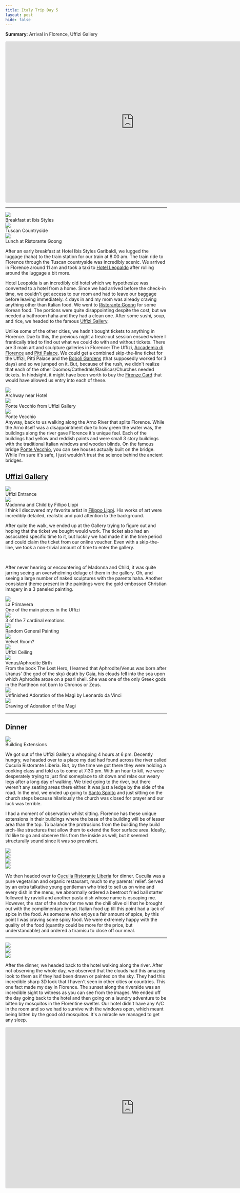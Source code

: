 ```yaml
---
title: Italy Trip Day 5
layout: post
hide: false
---
```


**Summary**: Arrival in Florence, Uffizi Gallery

<div class="tripblan">
<iframe width="800px" height="500px" src="https://tripblan.com/map/italy-trip?maplines=true&day=5&color=f25b53&markercolor=f25b53" style="border: #dddddf 1px solid;  border-radius: 3px;"></iframe>
</div>

---

<div class="row">
    <div class="4u 12u$(mobile) item">
        <img src="{{'assets/images/blog/italy_trip/day5/bfast.jpg' | relative_url }}" class="blog-image">
        <figcaption>Breakfast at Ibis Styles</figcaption>
    </div>
    <div class="4u 12u$(mobile) item">
        <img src="{{'assets/images/blog/italy_trip/day5/countryside.jpg' | relative_url }}" class="blog-image">
        <figcaption>Tuscan Countryside</figcaption>
    </div>
    <div class="4u 12u$(mobile) item">
        <img src="{{'assets/images/blog/italy_trip/day5/lunch.jpg' | relative_url }}" class="blog-image">
        <figcaption>Lunch at Ristorante Goong</figcaption>
    </div>
</div>

After an early breakfast at Hotel Ibis Styles Garibaldi, we lugged the luggage (haha) to the train station for our train at 8:00 am. The train ride to Florence through the Tuscan countryside was incredibly scenic. We arrived in Florence around 11 am and took a taxi to [Hotel Leopaldo](https://www.google.com/maps/place/Hotel+Leopolda/@43.7806092,11.2348884,17z/data=!3m1!4b1!4m7!3m6!1s0x132a56ba4863ba8f:0x7c2eabc981fcd3e8!5m1!1s2018-06-10!8m2!3d43.7806092!4d11.2370771) after rolling around the luggage a bit more.

Hotel Leopolda is an incredibly old hotel which we hypothesize was converted to a hotel from a home. Since we had arrived before the check-in time, we couldn't get access to our room and had to leave our baggage before leaving immediately. 4 days in and my mom was already craving anything other than Italian food. We went to [Ristorante Goong](https://www.google.com/maps/place/Ristorante+Goong/@43.7806092,11.2348884,17z/data=!4m7!3m6!1s0x132a56ac2882e817:0x183d3ae6ce6ee184!5m1!1s2018-06-10!8m2!3d43.7728343!4d11.2452828) for some Korean food. The portions were quite disappointing despite the cost, but we needed a bathroom haha and they had a clean one. After some sushi, soup, and rice, we headed to the famous [Uffizi Gallery](https://www.google.com/maps/place/Uffizi+Gallery/@43.7677856,11.2531221,17z/data=!3m2!4b1!5s0x132a540087230dbb:0xff95595eb045fc7b!4m5!3m4!1s0x132a54008dc59081:0xcddeb7c89bf0c4cd!8m2!3d43.7677856!4d11.2553108).

Unlike some of the other cities, we hadn't bought tickets to anything in Florence. Due to this, the previous night a freak-out session ensued where I frantically tried to find out what we could do with and without tickets. There are 3 main art and sculpture galleries in Florence: The Uffizi, [Accademia di Florence](https://www.google.com/maps/place/Academy+Of+Florence+Art+Gallery/@43.776838,11.2565422,17z/data=!4m12!1m6!3m5!1s0x132a5406a8d7312d:0x33d323549615b936!2sAccademia+Gallery!8m2!3d43.776838!4d11.2587309!3m4!1s0x132a541b5298099d:0x913850ffe35c42ed!8m2!3d43.7768169!4d11.2587152) and [Pitti Palace](https://www.google.com/maps/place/Pitti+Palace/@43.7651533,11.2478194,17z/data=!3m1!4b1!4m5!3m4!1s0x132a515441db99f1:0x5cd0cce4e6f1502a!8m2!3d43.7651533!4d11.2500081). We could get a combined skip-the-line ticket for the Uffizi, Pitti Palace and the [Boboli Gardens](https://www.google.com/maps/place/The+Boboli+Gardens/@43.7624972,11.2462109,17z/data=!3m1!4b1!4m5!3m4!1s0x132a515690734e97:0x40c02f73b03d9b2!8m2!3d43.7624972!4d11.2483996) (that supposedly worked for 3 days) and so we jumped on it. But, because of the rush, we didn't realize that each of the other Duomos/Cathedrals/Basilicas/Churches needed tickets. In hindsight, it might have been worth to buy the [Firenze Card](http://www.firenzecard.it/index.php?lang=en) that would have allowed us entry into each of these.

<div class="personal">
    <div class="row">
        <div class="6u 12u$(mobile) item">
            <img src="{{'assets/images/blog/italy_trip/day5/archway.jpg' | relative_url }}" class="blog-image">
            <figcaption>Archway near Hotel</figcaption>
        </div>
        <div class="6u 12u$(mobile) item">
            <img src="{{'assets/images/blog/italy_trip/day5/pontevecchioabove.jpg' | relative_url }}" class="blog-image featured">
            <figcaption>Ponte Vecchio from Uffizi Gallery</figcaption>
        </div>
        <div class="5u 12u$(mobile) item">
            <img src="{{'assets/images/blog/italy_trip/day5/pontevecchio.jpg' | relative_url }}" class="blog-image">
            <figcaption>Ponte Vecchio</figcaption>
        </div>
        <div class="7u 12u$(mobile) item">
            Anyway, back to us walking along the Arno River that splits Florence. While the Arno itself was a disappointment due to how green the water was, the buildings along the river gave Florence it's unique feel. Each of the buildings had yellow and reddish paints and were small 3 story buildings with the traditional Italian windows and wooden blinds. On the famous bridge <a href="https://www.google.com/maps/place/Ponte+Vecchio/@43.767925,11.2509548,17z/data=!3m1!4b1!4m5!3m4!1s0x132a56aaa2dcb667:0x40310ae830e702e8!8m2!3d43.767925!4d11.2531435">Ponte Vecchio</a>, you can see houses actually built on the bridge. While I'm sure it's safe, I just wouldn't trust the science behind the ancient bridges.
        </div>
    </div>
</div>

## [Uffizi Gallery](https://www.uffizi.it/en)

<div class="row">
    <div class="4u 12u$(mobile) item">
        <img src="{{'assets/images/blog/italy_trip/day5/uffizientrance.jpg' | relative_url }}" class="blog-image">
        <figcaption>Uffizi Entrance</figcaption>
    </div>
    <div class="4u 12u$(mobile) item">
        <img src="{{'assets/images/blog/italy_trip/day5/madonnachild.jpg' | relative_url }}" class="blog-image">
        <figcaption>Madonna and Child by Fillipo Lippi</figcaption>
        <div class="figdesc">
            I think I discovered my favorite artist in <a href="https://en.wikipedia.org/wiki/Filippo_Lippi">Filippo Lippi</a>. His works of art were incredibly detailed, realistic and paid attention to the background.
        </div>
    </div>
    <div class="4u 12u$(mobile) item">
        <p>After quite the walk, we ended up at the Gallery trying to figure out and hoping that the ticket we bought would work. The ticket also had an associated specific time to it, but luckily we had made it in the time period and could claim the ticket from our online voucher. Even with a skip-the-line, we took a non-trivial amount of time to enter the gallery.</p>
        <br><p>After never hearing or encountering of Madonna and Child, it was quite jarring seeing an overwhelming deluge of them in the gallery. Oh, and seeing a large number of naked sculptures with the parents haha. Another consistent theme present in the paintings were the gold embossed Christian imagery in a 3 paneled painting.</p>
    </div>
    <div class="6u 12u$(mobile) item">
        <img src="{{'assets/images/blog/italy_trip/day5/laprimavera.jpg' | relative_url }}" class="blog-image">
        <figcaption>La Primavera</figcaption>
        <div class="figdesc margin-bottom">One of the main pieces in the Uffizi</div>
        <img src="{{'assets/images/blog/italy_trip/day5/7cardinalelements.jpg' | relative_url }}" class="blog-image">
        <figcaption class="margin-bottom">3 of the 7 cardinal emotions</figcaption>
        <img src="{{'assets/images/blog/italy_trip/day5/horse.jpg' | relative_url }}" class="blog-image">
        <figcaption>Random General Painting</figcaption>
    </div>
    <div class="6u 12u$(mobile) item">
        <img src="{{'assets/images/blog/italy_trip/day5/velvetroom.jpg' | relative_url }}" class="blog-image">
        <figcaption class="margin-bottom">Velvet Room?</figcaption>
        <img src="{{'assets/images/blog/italy_trip/day5/uffiziceiling.jpg' | relative_url }}" class="blog-image">
        <figcaption class="margin-bottom">Uffizi Ceiling</figcaption>
        <img src="{{'assets/images/blog/italy_trip/day5/aphroditebirth.jpg' | relative_url }}" class="blog-image">
        <figcaption>Venus/Aphrodite Birth</figcaption>
        <div class="figdesc margin-bottom">
            From the book The Lost Hero, I learned that Aphrodite/Venus was born after Uranus' (the god of the sky) death by Gaia, his clouds fell into the sea upon which Aphrodite arose on a pearl shell. She was one of the only Greek gods in the Pantheon not born to Chronos or Zeus.
        </div>
    </div>
</div>

<div class="row">
    <div class="6u 12u$(mobile) item">
        <img src="{{'assets/images/blog/italy_trip/day5/adorationofthemagi.jpg' | relative_url }}" class="blog-image">
        <figcaption>Unfinished Adoration of the Magi by Leonardo da Vinci</figcaption>
    </div>
    <div class="6u 12u$(mobile) item">
        <img src="{{'assets/images/blog/italy_trip/day5/davincidrawing.jpg' | relative_url }}" class="blog-image">
        <figcaption>Drawing of Adoration of the Magi</figcaption>
    </div>
</div>

---

## Dinner

<div class="row">
    <div class="3u 12u$(mobile) item">
        <img src="{{'assets/images/blog/italy_trip/day5/buildingprotrusion.jpg' | relative_url }}" class="blog-image">
        <figcaption>Building Extensions</figcaption>
    </div>
    <div class="9u 12u$(mobile) item">
        <p>We got out of the Uffizi Gallery a whopping 4 hours at 6 pm. Decently hungry, we headed over to a place my dad had found across the river called Cuculia Ristorante Liberia. But, by the time we got there they were holding a cooking class and told us to come at 7:30 pm. With an hour to kill, we were desperately trying to just find someplace to sit down and relax our weary legs after a long day of walking. We tried going to the river, but there weren't any seating areas there either. It was just a ledge by the side of the road. In the end, we ended up going to <a href="https://www.google.com/maps/place/Piazza+Santo+Spirito,+50125+Firenze+FI,+Italy/@43.767925,11.2509548,17z/data=!4m5!3m4!1s0x132a51548f854a1d:0xeb33a9db9013b02f!8m2!3d43.7666376!4d11.2475085">Santo Spirito</a> and just sitting on the church steps because hilariously the church was closed for prayer and our luck was terrible.</p>
        <p>I had a moment of observation whilst sitting. Florence has these unique extensions in their buildings where the base of the building will be of lesser area than the top. To balance the protrusions from the building they build arch-like structures that allow them to extend the floor surface area. Ideally, I'd like to go and observe this from the inside as well, but it seemed structurally sound since it was so prevalent. </p>
    </div>
</div>

<div class="row">
    <div class="3u 12u$(mobile) item">
        <img src="{{'assets/images/blog/italy_trip/day5/dinner1.jpg' | relative_url }}" class="blog-image">
    </div>
    <div class="3u 12u$(mobile) item">
        <img src="{{'assets/images/blog/italy_trip/day5/dinner2.jpg' | relative_url }}" class="blog-image">
    </div>
    <div class="3u 12u$(mobile) item">
        <img src="{{'assets/images/blog/italy_trip/day5/dinner3.jpg' | relative_url }}" class="blog-image">
    </div>
    <div class="3u 12u$(mobile) item">
        <img src="{{'assets/images/blog/italy_trip/day5/dinner4.jpg' | relative_url }}" class="blog-image">
    </div>
</div>

We then headed over to [Cuculia Ristorante Liberia](https://www.google.com/maps/place/Cuculia+Ristorante+Libreria/@43.7682233,11.2438953,17z/data=!3m1!4b1!4m5!3m4!1s0x132a56acabe24ba1:0x56644263a88c6f9!8m2!3d43.7682233!4d11.24608://www.google.com/maps/place/Cuculia+Ristorante+Libreria/@43.7682233,11.2438953,17z/data=!3m1!4b1!4m5!3m4!1s0x132a56acabe24ba1:0x56644263a88c6f9!8m2!3d43.7682233!4d11.246084) for dinner. Cuculia was a pure vegetarian and organic restaurant, much to my parents' relief. Served by an extra talkative young gentleman who tried to sell us on wine and every dish in the menu, we abnormally ordered a beetroot fried ball starter followed by ravioli and another pasta dish whose name is escaping me. However, the star of the show for me was the chili olive oil that he brought out with the complimentary bread. Italian food up till this point had a lack of spice in the food. As someone who enjoys a fair amount of spice, by this point I was craving some spicy food. We were extremely happy with the quality of the food (quantity could be more for the price, but understandable) and ordered a tiramisu to close off our meal. 

---

<div class="row">
    <div class="12u 12u$(mobile) item">
        <img src="{{'assets/images/blog/italy_trip/day5/sunset.jpg' | relative_url }}" class="blog-image">
    </div>
    <div class="4u 12u$(mobile) item">
        <img src="{{'assets/images/blog/italy_trip/day5/verticalsunset.jpg' | relative_url }}" class="blog-image">
    </div>
    <div class="8u 12u$(mobile) item">
        <img src="{{'assets/images/blog/italy_trip/day5/clouds.jpg' | relative_url }}" class="blog-image">
    </div>
</div>

After the dinner, we headed back to the hotel walking along the river. After not observing the whole day, we observed that the clouds had this amazing look to them as if they had been drawn or painted on the sky. They had this incredible sharp 3D look that I haven't seen in other cities or countries. This one fact made my day in Florence. The sunset along the riverside was an incredible sight to witness as you can see from the images. We ended off the day going back to the hotel and then going on a laundry adventure to be bitten by mosquitos in the Florentine swelter. Our hotel didn't have any A/C in the room and so we had to survive with the windows open, which meant being bitten by the good old mosquitos. It's a miracle we managed to get any sleep.


<div class="tripblan">
<iframe width="800px" height="500px" src="https://tripblan.com/map/italy-trip?maplines=true&day=5&color=f25b53&markercolor=f25b53" style="border: #dddddf 1px solid;  border-radius: 3px;"></iframe>
</div>
